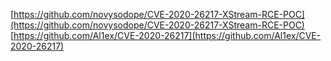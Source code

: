 [https://github.com/novysodope/CVE-2020-26217-XStream-RCE-POC](https://github.com/novysodope/CVE-2020-26217-XStream-RCE-POC)
[https://github.com/Al1ex/CVE-2020-26217](https://github.com/Al1ex/CVE-2020-26217)
